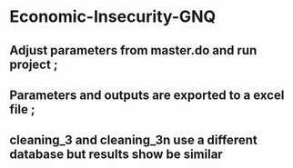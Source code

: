 # Economic-Insecurity-GNQ

## Adjust parameters from master.do and run project ;
## Parameters and outputs are exported to a excel file ;
## cleaning_3 and cleaning_3n use a different database but results show be similar
